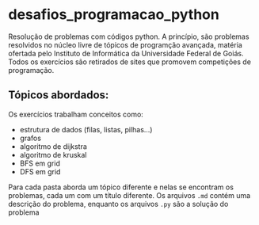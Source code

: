 # desafios_programacao_python

Resolução de problemas com códigos python. A princípio, são problemas resolvidos no núcleo livre de tópicos de programção avançada, matéria ofertada pelo Instituto de Informática 
da Universidade Federal de Goiás. Todos os exercícios são retirados de sites que promovem competições de programação.

## Tópicos abordados:

Os exercícios trabalham conceitos como:

- estrutura de dados (filas, listas, pilhas...)
- grafos
- algoritmo de dijkstra
- algoritmo de kruskal
- BFS em grid
- DFS em grid

Para cada pasta aborda um tópico diferente e nelas se encontram os problemas, cada um com um título diferente. Os arquivos `.md` contém uma descrição do problema, enquanto os arquivos `.py` são a solução do problema
